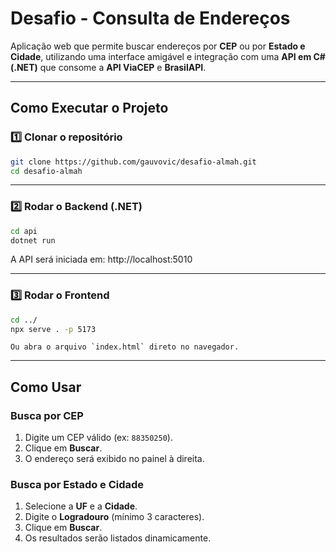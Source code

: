 # Desafio - Consulta de Endereços

Aplicação web que permite buscar endereços por **CEP** ou por **Estado e Cidade**, utilizando uma interface amigável e integração com uma **API em C# (.NET)** que consome a **API ViaCEP** e **BrasilAPI**.

---

## Como Executar o Projeto

### 1️⃣ Clonar o repositório
```bash
git clone https://github.com/gauvovic/desafio-almah.git
cd desafio-almah
```

---

### 2️⃣ Rodar o Backend (.NET)
```bash
cd api
dotnet run
```
A API será iniciada em:
http://localhost:5010

---

### 3️⃣ Rodar o Frontend
```bash
cd ../
npx serve . -p 5173
```
```
Ou abra o arquivo `index.html` direto no navegador.  
```
---

## Como Usar

### Busca por CEP
1. Digite um CEP válido (ex: `88350250`).  
2. Clique em **Buscar**.  
3. O endereço será exibido no painel à direita.

### Busca por Estado e Cidade
1. Selecione a **UF** e a **Cidade**.  
2. Digite o **Logradouro** (mínimo 3 caracteres).  
3. Clique em **Buscar**.  
4. Os resultados serão listados dinamicamente.
